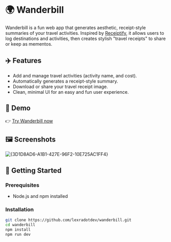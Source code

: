 # 🌍 Wanderbill

Wanderbill is a fun web app that generates aesthetic, receipt-style summaries of your travel activities. Inspired by [Receiptify](https://github.com/michellexliu/receiptify), it allows users to log destinations and activities, then creates stylish "travel receipts" to share or keep as mementos.

## ✈️ Features

- Add and manage travel activities (activity name, and cost).
- Automatically generates a receipt-style summary.
- Download or share your travel receipt image.
- Clean, minimal UI for an easy and fun user experience.

## 🧭 Demo

👉 [Try Wanderbill now](https://wanderbill.netlify.app/)

## 🖼️ Screenshots
![{3D1D8AD6-A1B1-427E-96F2-10E725AC1FF4}](https://github.com/user-attachments/assets/045325aa-ca1e-44a3-a534-7c5cb98165fd)

## 🚀 Getting Started

### Prerequisites

- Node.js and npm installed

### Installation

```bash
git clone https://github.com/lexradotdev/wanderbill.git
cd wanderbill
npm install
npm run dev
